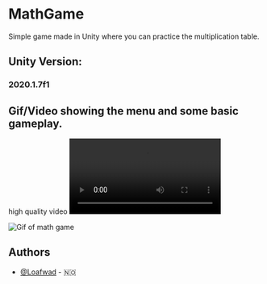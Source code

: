 # MathGame

Simple game made in Unity where you can practice the multiplication table.

## Unity Version: 
### 2020.1.7f1

## Gif/Video showing the menu and some basic gameplay.
high quality video ![here](https://i.gyazo.com/729c3dcd88cf1bbfcaea0a55ac3ef70c.mp4)

![Gif of math game](https://i.gyazo.com/729c3dcd88cf1bbfcaea0a55ac3ef70c.gif)

## Authors
* [@Loafwad](https://github.com/loafwad) - 🇳🇴
